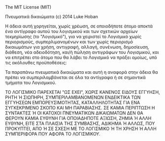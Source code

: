 The MIT License (MIT)

Πνευματικά δικαιώματα (c) 2014 Luke Hoban

Η άδεια αυτή χορηγείται, χωρίς χρέωση, σε οποιοδήποτε άτομο αποκτά ένα αντίγραφο
αυτού του λογισμικού και των σχετικών αρχείων τεκμηρίωσης (το "Λογισμικό"), για να
χειριστεί το Λογισμικό χωρίς περιορισμούς, συμπερλιμανομένων και των χωρίς περιορισμό 
δικαιωμάτων για χρήση, αντιγραφή, αλλαγή, συνένωση, δημοσίευση, διάθεση, νέα αδειοδότηση,
και/ή πώληση αντιγράφων του Λογισμικού, και να επιτρέπει στο άτομο που θα λάβει το Λογισμικό
να πράξει ομοίως, υπό τις ακόλουθες προϋποθέσεις:

Τα παραπάνω πνευματικά δικαιώματα και αυτή η αναφορά στην άδεια θα πρέπει να συμπεριλαμβάνεται
σε όλα τα αντίγραφα ή σε σημαντικά τμήματα του Λογισμικού.


ΤΟ ΛΟΓΙΣΜΙΚΟ ΠΑΡΕΧΕΤΑΙ "ΩΣ ΕΧΕΙ", ΧΩΡΙΣ ΚΑΝΕΝΟΣ ΕΙΔΟΥΣ ΕΓΓΥΗΣΗ, ΡΗΤΗ Ή
ΣΙΩΠΗΡΗ, ΣΥΜΠΕΡΙΛΑΜΒΑΝΟΜΕΝΩΝ ΕΝΔΕΙΚΤΙΚΑ ΤΩΝ ΕΓΓΥΗΣΕΩΝ ΕΜΠΟΡΕΥΣΙΜΟΤΗΤΑΣ,
ΚΑΤΑΛΛΗΛΟΤΗΤΑΣ ΓΙΑ ΕΝΑ ΣΥΓΚΕΚΡΙΜΕΝΟ ΣΚΟΠΟ ΚΑΙ ΜΗ ΠΑΡΑΒΙΑΣΗΣ. ΣΕ ΚΑΜΙΑ ΠΕΡΙΠΤΩΣΗ Η 
ΣΥΝΤΑΚΤΕΣ Ή ΟΙ ΚΑΤΟΧΟΙ ΠΝΕΥΜΑΤΙΚΩΝ ΔΙΚΑΙΩΜΑΤΩΝ ΔΕΝ ΘΑ ΦΕΡΟΥΝ ΚΑΜΙΑ ΕΥΘΥΝΗ ΓΙΑ ΟΠΟΙΑΔΗΠΟΤΕ ΑΞΙΩΣΗ, ΖΗΜΙΑ Ή ΑΛΛΗ
ΕΥΘΥΝΗ, ΕΙΤΕ ΣΤΑ ΠΛΑΙΣΙΑ ΤΗΣ ΣΥΜΒΑΣΗΣ, ΑΔΙΚΗΜΑ Ή ΑΛΛΩΣ, ΠΟΥ ΠΡΟΚΥΠΤΕΙ,
ΑΠΟ Ή ΣΕ ΣΧΕΣΗ ΜΕ ΤΟ ΛΟΓΙΣΜΙΚΟ Ή ΤΗ ΧΡΗΣΗ Ή ΑΛΛΗ ΣΥΜΠΕΡΙΦΟΡΑ ΠΟΥ ΑΦΟΡΑ ΤΟ
ΛΟΓΙΣΜΙΚΟΥ.